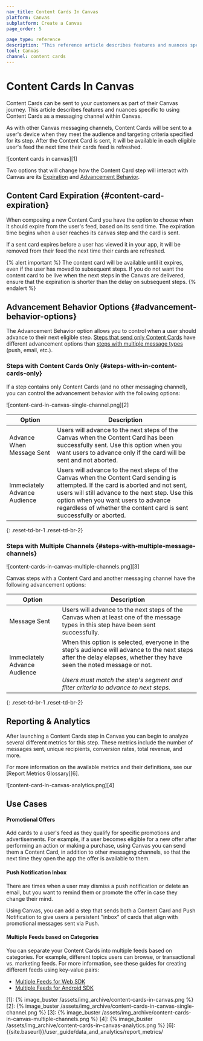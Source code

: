 ```yaml
---
nav_title: Content Cards In Canvas
platform: Canvas
subplatform: Create a Canvas
page_order: 5

page_type: reference
description: "This reference article describes features and nuances specific to using Content Cards as a messaging channel within Canvas."
tool: Canvas
channel: content cards
---
```


# Content Cards In Canvas

Content Cards can be sent to your customers as part of their Canvas journey. This article describes features and nuances specific to using Content Cards as a messaging channel within Canvas.

As with other Canvas messaging channels, Content Cards will be sent to a user's device when they meet the audience and targeting criteria specified for its step. After the Content Card is sent, it will be available in each eligible user's feed the next time their cards feed is refreshed.

![content cards in canvas][1]

Two options that will change how the Content Card step will interact with Canvas are its [Expiration](#content-card-expiration) and [Advancement Behavior](#advancement-behavior-options).

## Content Card Expiration {#content-card-expiration}
When composing a new Content Card you have the option to choose when it should expire from the user's feed, based on its send time. The expiration time begins when a user reaches its canvas step and the card is sent.

If a sent card expires before a user has viewed it in your app, it will be removed from their feed the next time their cards are refreshed.


{% alert important %}
 The content card will be available until it expires, even if the user has moved to subsequent steps. If you do not want the content card to be live when the next steps in the Canvas are delivered, ensure that the expiration is shorter than the delay on subsequent steps.
{% endalert %}

## Advancement Behavior Options {#advancement-behavior-options}

The Advancement Behavior option allows you to control when a user should advance to their next eligible step. [Steps that send only Content Cards](#steps-with-in-content-cards-only) have different advancement options than [steps with multiple message types](#steps-with-multiple-message-channels) (push, email, etc.).

### Steps with Content Cards Only {#steps-with-in-content-cards-only}

If a step contains only Content Cards (and no other messaging channel), you can control the advancement behavior with the following options:

![content-card-in-canvas-single-channel.png][2]

| Option | Description |
|---|---|
| Advance When Message Sent | Users will advance to the next steps of the Canvas when the Content Card has been successfully sent. Use this option when you want users to advance only if the card will be sent and not aborted. |
| Immediately Advance Audience | Users will advance to the next steps of the Canvas when the Content Card sending is attempted. If the card is aborted and not sent, users will still advance to the next step. Use this option when you want users to advance regardless of whether the content card is sent successfully or aborted. |
{: .reset-td-br-1 .reset-td-br-2}



### Steps with Multiple Channels {#steps-with-multiple-message-channels}

![content-cards-in-canvas-multiple-channels.png][3]

Canvas steps with a Content Card and another messaging channel have the following advancement options:

| Option | Description |
|---|---|
| Message Sent | Users will advance to the next steps of the Canvas when at least one of the message types in this step have been sent successfully.|
| Immediately Advance Audience | When this option is selected, everyone in the step's audience will advance to the next steps after the delay elapses, whether they have seen the noted message or not.  <br> <br> _Users must match the step's segment and filter criteria to advance to next steps._ |
{: .reset-td-br-1 .reset-td-br-2}

## Reporting & Analytics

After launching a Content Cards step in Canvas you can begin to analyze several different metrics for this step. 
These metrics include the number of messages sent, unique recipients, conversion rates, total revenue, and more.



For more information on the available metrics and their definitions, see our [Report Metrics Glossary][6].

![content-card-in-canvas-analytics.png][4]

## Use Cases

#### Promotional Offers

Add cards to a user's feed as they qualify for specific promotions and advertisements. For example, if a user becomes eligible for a new offer after performing an action or making a purchase, using Canvas you can send them a Content Card, in addition to other messaging channels, so that the next time they open the app the offer is available to them.

#### Push Notification Inbox

There are times when a user may dismiss a push notification or delete an email, but you want to remind them or promote the offer in case they change their mind.

Using Canvas, you can add a step that sends both a Content Card and Push Notification to give users a persistent "inbox" of cards that align with promotional messages sent via Push. 

#### Multiple Feeds based on Categories

You can separate your Content Cards into multiple feeds based on categories. For example, different topics users can browse, or transactional vs. marketing feeds. For more information, see these guides for creating different feeds using key-value pairs:

* [Multiple Feeds for Web SDK]({{site.baseurl}}/developer_guide/platform_integration_guides/web/content_cards/multiple_feeds/)
* [Multiple Feeds for Android SDK]({{site.baseurl}}/developer_guide/platform_integration_guides/android/content_cards/multiple_feeds/)

[1]: {% image_buster /assets/img_archive/content-cards-in-canvas.png %}
[2]: {% image_buster /assets/img_archive/content-cards-in-canvas-single-channel.png %}
[3]: {% image_buster /assets/img_archive/content-cards-in-canvas-multiple-channels.png %}
[4]: {% image_buster /assets/img_archive/content-cards-in-canvas-analytics.png %}
[6]: {{site.baseurl}}/user_guide/data_and_analytics/report_metrics/
